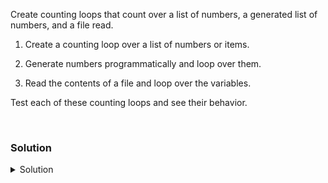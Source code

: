 Create counting loops that count over a list of numbers, a generated list of numbers, and a file read.

1. Create a counting loop over a list of numbers or items.

2. Generate numbers programmatically and loop over them.

3. Read the contents of a file and loop over the variables.

Test each of these counting loops and see their behavior.


<br>

### Solution
<details>
<summary>Solution</summary>
Create a counting loop over a list of numbers.

```plain
for i in 1 2 3 4 5; do echo "I am counting over $i"; done
```

```plain
for dessert in cookie cake pie; do echo "I am counting over $dessert"; done
```

What do you notice about this type of counting? does anything stand out as different than conditonal looping? How?

Create a set of number programmatically and loop over them.

You can hit "ctrl + c" to stop these once you've observed them long enough.

```plain
for i in $(seq 1000); do echo "I am counting over $i"; sleep 1; done
```

Can you make it count by 5's?

```plain
for i in $(seq 5 5 1000); do echo "I am counting over $i"; sleep 1; done
```

Remember to stop this if you don't want to watch it complete.

Create a file and populate it with fruit

```plain
echo "apple
banana
pear
grapes" >> fruit.txt
```

Read the list from a file.

```plain
for item in $(cat fruit.txt); do echo "I am reading $item"; done
```

Write the two servers in this lab to a file and then loop over the commands to execute to both servers.

```plain
echo "controlplane
node01" >> /root/servers.txt
```

```plain
for server in $(cat /root/servers.txt); do ssh $server 'hostname; uptime'; done
```

Do you see how this may be useful as a systems administrator to hit multiple nodes? Why or why not?



</details>